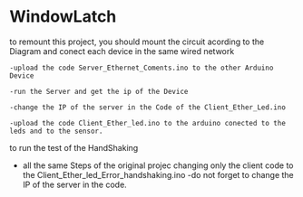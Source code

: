 # WindowLatch

to remount this project, you should mount the circuit acording to the Diagram and conect each device in the same wired network
  
    -upload the code Server_Ethernet_Coments.ino to the other Arduino Device
  
    -run the Server and get the ip of the Device
  
    -change the IP of the server in the Code of the Client_Ether_Led.ino
  
    -upload the code Client_Ether_led.ino to the arduino conected to the leds and to the sensor.
  
to run the test of the HandShaking
  - all the same Steps of the original projec changing only the client code to the Client_Ether_led_Error_handshaking.ino
      -do not forget to change the IP of the server in the code.
  
  
